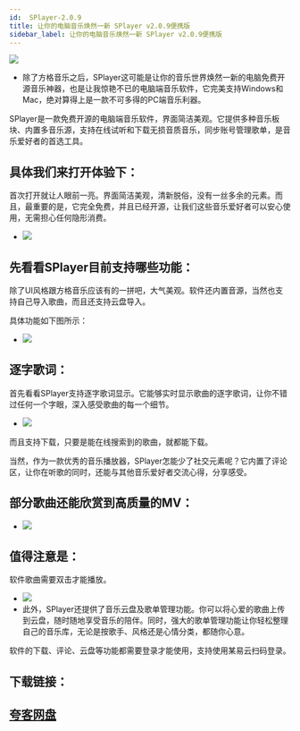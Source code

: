 ```yaml
---
id:  SPlayer-2.0.9
title: 让你的电脑音乐焕然一新 SPlayer v2.0.9便携版
sidebar_label: 让你的电脑音乐焕然一新 SPlayer v2.0.9便携版
---
```

![](https://cdn-thumbs.imagevenue.com/9f/dc/21/ME18UUIX_t.png)
* 除了方格音乐之后，SPlayer这可能是让你的音乐世界焕然一新的电脑免费开源音乐神器，也是让我惊艳不已的电脑端音乐软件，它完美支持Windows和Mac，绝对算得上是一款不可多得的PC端音乐利器。

SPlayer是一款免费开源的电脑端音乐软件，界面简洁美观。它提供多种音乐板块、内置多音乐源，支持在线试听和下载无损音质音乐，同步账号管理歌单，是音乐爱好者的首选工具。

## 具体我们来打开体验下：
首次打开就让人眼前一亮。界面简洁美观，清新脱俗，没有一丝多余的元素。而且，最重要的是，它完全免费，并且已经开源，让我们这些音乐爱好者可以安心使用，无需担心任何隐形消费。
* ![](https://cdn-thumbs.imagevenue.com/45/10/11/ME18UUJ4_t.jpg)


## 先看看SPlayer目前支持哪些功能：
除了UI风格跟方格音乐应该有的一拼吧，大气美观。软件还内置音源，当然也支持自己导入歌曲，而且还支持云盘导入。

具体功能如下图所示：
* ![](https://cdn-thumbs.imagevenue.com/ab/89/49/ME18UUJ5_t.jpg)


## 逐字歌词：
首先看看SPlayer支持逐字歌词显示。它能够实时显示歌曲的逐字歌词，让你不错过任何一个字眼，深入感受歌曲的每一个细节。
* ![](https://cdn-thumbs.imagevenue.com/fa/74/ed/ME18UUJ6_t.jpg)

而且支持下载，只要是能在线搜索到的歌曲，就都能下载。

当然，作为一款优秀的音乐播放器，SPlayer怎能少了社交元素呢？它内置了评论区，让你在听歌的同时，还能与其他音乐爱好者交流心得，分享感受。

## 部分歌曲还能欣赏到高质量的MV：
* ![](https://cdn-thumbs.imagevenue.com/b6/c2/e4/ME18UUJ7_t.jpg)


## 值得注意是：
软件歌曲需要双击才能播放。
* ![](https://cdn-thumbs.imagevenue.com/d9/ab/5e/ME18UUJ8_t.jpg)
* 此外，SPlayer还提供了音乐云盘及歌单管理功能。你可以将心爱的歌曲上传到云盘，随时随地享受音乐的陪伴。同时，强大的歌单管理功能让你轻松整理自己的音乐库，无论是按歌手、风格还是心情分类，都随你心意。

软件的下载、评论、云盘等功能都需要登录才能使用，支持使用某易云扫码登录。



## 下载链接：
## [夸客网盘](https://www.cnblogs.com/songzhixue/p/11261118.html)







